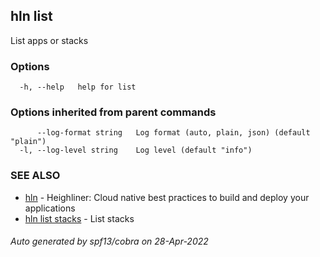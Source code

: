 ## hln list

List apps or stacks

### Options

```
  -h, --help   help for list
```

### Options inherited from parent commands

```
      --log-format string   Log format (auto, plain, json) (default "plain")
  -l, --log-level string    Log level (default "info")
```

### SEE ALSO

* [hln](hln.md)	 - Heighliner: Cloud native best practices to build and deploy your applications
* [hln list stacks](hln_list_stacks.md)	 - List stacks

###### Auto generated by spf13/cobra on 28-Apr-2022
